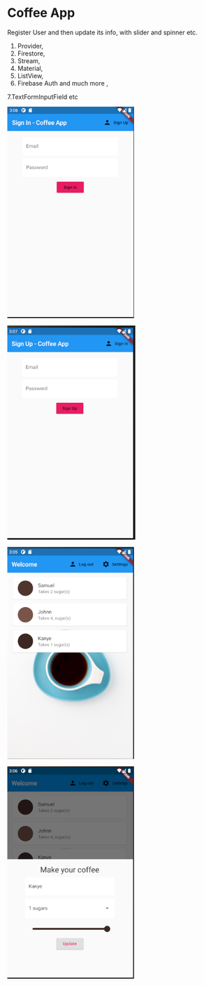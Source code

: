 # Coffee App


Register User and then update its info, with slider and spinner etc. 

1. Provider,
2. Firestore,
3. Stream,
4. Material,
5. ListView,
6. Firebase Auth and much more ,

7.TextFormInputField etc

![](images/one.png)

![](images/two.png)

![](images/three.png)

![](images/four.png)

